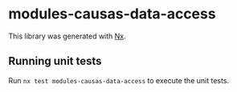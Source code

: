 # modules-causas-data-access

This library was generated with [Nx](https://nx.dev).

## Running unit tests

Run `nx test modules-causas-data-access` to execute the unit tests.
